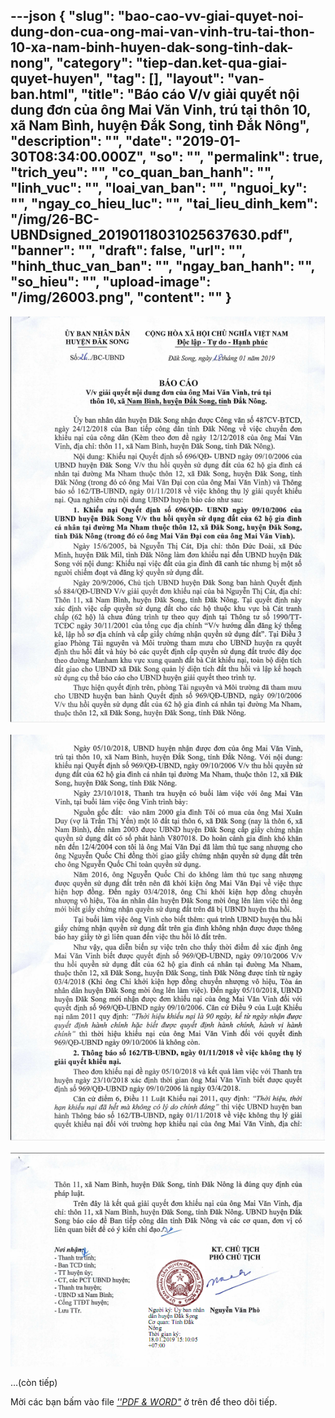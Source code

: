 ---json
{
    "slug": "bao-cao-vv-giai-quyet-noi-dung-don-cua-ong-mai-van-vinh-tru-tai-thon-10-xa-nam-binh-huyen-dak-song-tinh-dak-nong",
    "category": "tiep-dan.ket-qua-giai-quyet-huyen",
    "tag": [],
    "layout": "van-ban.html",
    "title": "Báo cáo V/v giải quyết nội dung đơn của ông Mai Văn Vinh, trú tại thôn 10, xã Nam Bình, huyện Đắk Song, tỉnh Đắk Nông",
    "description": "",
    "date": "2019-01-30T08:34:00.000Z",
    "so": "",
    "permalink": true,
    "trich_yeu": "",
    "co_quan_ban_hanh": "",
    "linh_vuc": "",
    "loai_van_ban": "",
    "nguoi_ky": "",
    "ngay_co_hieu_luc": "",
    "tai_lieu_dinh_kem": "/img/26-BC-UBNDsigned_20190118031025637630.pdf",
    "banner": "",
    "draft": false,
    "url": "",
    "hinh_thuc_van_ban": "",
    "ngay_ban_hanh": "",
    "so_hieu": "",
    "upload-image": "/img/26003.png",
    "__content__": ""
}
---
<p><img alt="" src="/img/26001.png" /></p>

<p><img alt="" src="/img/26002.png" /></p>

<p><img alt="" src="/img/26003.png" /></p>

<p>&hellip;(c&ograve;n tiếp)</p>

<p>Mời c&aacute;c bạn&nbsp;bấm v&agrave;o file&nbsp;<u><em>&#39;&#39;PDF &amp; WORD&quot;</em></u>&nbsp;ở tr&ecirc;n để theo d&otilde;i tiếp.</p>
